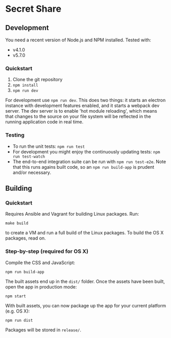 # Secret Share


## Development
You need a recent version of Node.js and NPM installed. Tested with:

* v4.1.0
* v5.7.0

### Quickstart
1. Clone the git repository
2. `npm install`
3. `npm run dev`

For development use `npm run dev`. This does two things: it starts an electron instance with development features enabled, and it starts a webpack dev server. The dev server is to enable 'hot module reloading', which means that changes to the source on your file system will be reflected in the running application code in real time.

### Testing

- To run the unit tests: `npm run test`
- For development you might enjoy the continuously updating tests: `npm run test-watch`
- The end-to-end integration suite can be run with `npm run test-e2e`. Note that this runs agains built code, so an `npm run build-app` is prudent and/or necessary.

## Building

### Quickstart
Requires Ansible and Vagrant for building Linux packages. Run:

```
make build
```

to create a VM and run a full build of the Linux packages.
To build the OS X packages, read on.

### Step-by-step (required for OS X)
Compile the CSS and JavaScript:

```
npm run build-app
```


The built assets end up in the `dist/` folder. Once the assets have been built,
open the app in production mode:

```
npm start
```

With built assets, you can now package up the app for your current platform (e.g. OS X):

```
npm run dist
```

Packages will be stored in `release/`.

